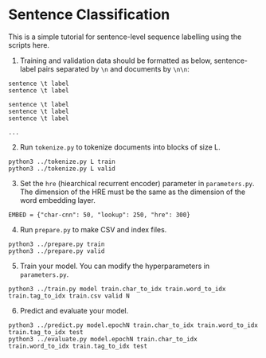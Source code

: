 # Sentence Classification

This is a simple tutorial for sentence-level sequence labelling using the scripts here.

1. Training and validation data should be formatted as below, sentence-label pairs separated by `\n` and documents by `\n\n`:

```
sentence \t label
sentence \t label

sentence \t label
sentence \t label
sentence \t label

...
```

2. Run `tokenize.py` to tokenize documents into blocks of size L.

```
python3 ../tokenize.py L train
python3 ../tokenize.py L valid
```

3. Set the `hre` (hiearchical recurrent encoder) parameter in `parameters.py`. The dimension of the HRE must be the same as the dimension of the word embedding layer.

```
EMBED = {"char-cnn": 50, "lookup": 250, "hre": 300}
```

4. Run `prepare.py` to make CSV and index files.

```
python3 ../prepare.py train
python3 ../prepare.py valid
```

5. Train your model. You can modify the hyperparameters in `parameters.py`.

```
python3 ../train.py model train.char_to_idx train.word_to_idx train.tag_to_idx train.csv valid N
```

6. Predict and evaluate your model.

```
python3 ../predict.py model.epochN train.char_to_idx train.word_to_idx train.tag_to_idx test
python3 ../evaluate.py model.epochN train.char_to_idx train.word_to_idx train.tag_to_idx test
```
